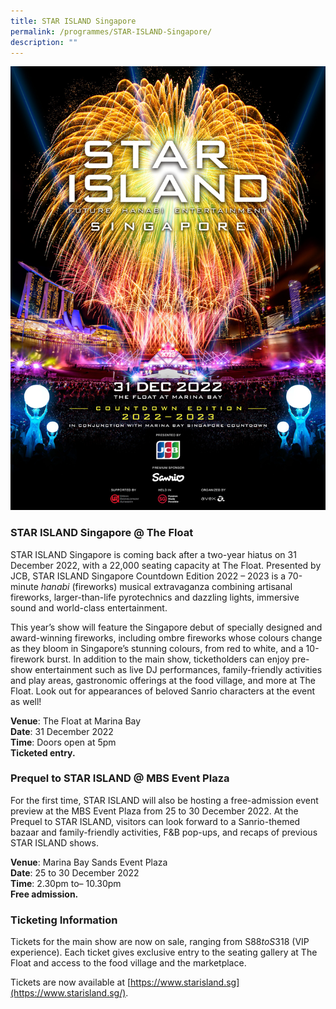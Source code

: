 ```yaml
---
title: STAR ISLAND Singapore
permalink: /programmes/STAR-ISLAND-Singapore/
description: ""
---
```

![Star Island](/images/KV_0918.jpeg)

  

### STAR ISLAND Singapore @ The Float

STAR ISLAND Singapore is coming back after a two-year hiatus on 31 December 2022, with a 22,000 seating capacity at The Float. Presented by JCB, STAR ISLAND Singapore Countdown Edition 2022 – 2023 is a 70-minute _hanabi_ (fireworks) musical extravaganza combining artisanal fireworks, larger-than-life pyrotechnics and dazzling lights, immersive sound and world-class entertainment.

This year’s show will feature the Singapore debut of specially designed and award-winning fireworks, including ombre fireworks whose colours change as they bloom in Singapore’s stunning colours, from red to white, and a 10-firework burst. In addition to the main show, ticketholders can enjoy pre-show entertainment such as live DJ performances, family-friendly activities and play areas, gastronomic offerings at the food village, and more at The Float. Look out for appearances of beloved Sanrio characters at the event as well!

**Venue**: The Float at Marina Bay <br>
**Date**: 31 December 2022 <br>
**Time**: Doors open at 5pm <br>
**Ticketed entry.**

### Prequel to STAR ISLAND @ MBS Event Plaza

For the first time, STAR ISLAND will also be hosting a free-admission event preview at the MBS Event Plaza from 25 to 30 December 2022. At the Prequel to STAR ISLAND, visitors can look forward to a Sanrio-themed bazaar and family-friendly activities, F&B pop-ups, and recaps of previous STAR ISLAND shows.

**Venue**: Marina Bay Sands Event Plaza <br>
**Date**: 25 to 30 December 2022 <br>
**Time**: 2.30pm to– 10.30pm <br>
**Free admission.**

### Ticketing Information

Tickets for the main show are now on sale, ranging from S$88 to S$318 (VIP experience). Each ticket gives exclusive entry to the seating gallery at The Float and access to the food village and the marketplace.

Tickets are now available at [https://www.starisland.sg](https://www.starisland.sg/).